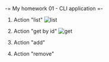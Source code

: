 -= My homework 01 - CLI application =-

1. Action "list"
![list](https://user-images.githubusercontent.com/78229551/145636205-641b62c6-888b-4a8c-b46e-5b8028588171.jpg)

2. Action "get by id"
![get](https://user-images.githubusercontent.com/78229551/145636500-5a4079da-7162-4fff-a779-90f170ea8873.jpg)

3. Action "add"

4. Action "remove"
